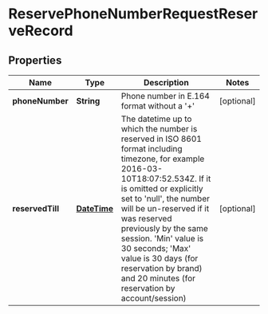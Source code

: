 
# ReservePhoneNumberRequestReserveRecord

## Properties
Name | Type | Description | Notes
------------ | ------------- | ------------- | -------------
**phoneNumber** | **String** | Phone number in E.164 format without a &#39;+&#39; |  [optional]
**reservedTill** | [**DateTime**](DateTime.md) | The datetime up to which the number is reserved in ISO 8601 format including timezone, for example 2016-03-10T18:07:52.534Z. If it is omitted or explicitly set to &#39;null&#39;, the number will be un-reserved if it was reserved previously by the same session. &#39;Min&#39; value is 30 seconds; &#39;Max&#39; value is 30 days (for reservation by brand) and 20 minutes (for reservation by account/session) |  [optional]




